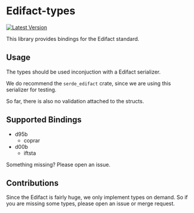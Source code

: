 # Edifact-types
[![Latest Version](https://img.shields.io/crates/v/edifact-types.svg)](https://crates.io/crates/edifact-types)

This library provides bindings for the Edifact standard.

## Usage

The types should be used inconjuction with a Edifact serializer.

We do recommend the `serde_edifact` crate, since we are using this serializer for testing.

So far, there is also no validation attached to the structs.

## Supported Bindings

* d95b
  * coprar
* d00b
  * iftsta

Something missing? Please open an issue.

## Contributions

Since the Edifact is fairly huge, we only implement types on demand. So if you are missing some types, please open an issue or merge request.
